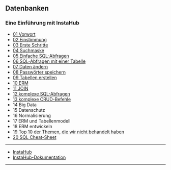 ## Datenbanken 
### Eine Einführung mit InstaHub
+ [01 Vorwort](https://github.com/RNitzsche/instahub-doc-de/blob/master/01-Vorwort.md)
+ [02 Einstimmung](https://github.com/RNitzsche/instahub-doc-de/blob/master/02-Einstimmung.md)
+ [03 Erste Schritte](https://github.com/RNitzsche/instahub-doc-de/blob/master/03-Erste-Schritte.md)
+ [04 Suchmaske](https://github.com/RNitzsche/instahub-doc-de/blob/master/04-Suchmaske.md)
+ [05 Einfache SQL-Abfragen](https://github.com/RNitzsche/instahub-doc-de/blob/master/05-Einfache-SQL-Abfragen.md)
+ [06 SQL-Abfragen mit einer Tabelle](https://github.com/RNitzsche/instahub-doc-de/blob/master/06-SQL-Abfragen-mit-einer-Tabelle.md)  
+ [07 Daten ändern](https://github.com/RNitzsche/instahub-doc-de/blob/master/07-Daten-aendern.md)
+ [08 Passwörter speichern](https://github.com/RNitzsche/instahub-doc-de/blob/master/08-Passwoerter-speichern.md)
+ [09 Tabellen erstellen](https://github.com/RNitzsche/instahub-doc-de/blob/master/09-Tabellen-erstellen.md)
+ [10 ERM](https://github.com/RNitzsche/instahub-doc-de/blob/master/10-ERM.md)
+ [11 JOIN](https://github.com/RNitzsche/instahub-doc-de/blob/master/11-JOIN.md)
+ [12 komplexe SQL-Abfragen](https://github.com/RNitzsche/instahub-doc-de/blob/master/12-komplexe-SQL-Abfragen.md)
+ [13 komplexe CRUD-Befehle](https://github.com/RNitzsche/instahub-doc-de/blob/master/13-komplexe-CRUD-Befehle.md)
+ 14 Big Data
+ 15 Datenschutz
+ 16 Normalisierung
+ 17 ERM und Tabellenmodell
+ 18 ERM entwickeln
+ [19 Top 10 der Themen, die wir nicht behandelt haben](https://github.com/RNitzsche/instahub-doc-de/blob/master/19-Top-10.md)
+ [20 SQL Cheat-Sheet](https://github.com/RNitzsche/instahub-doc-de/blob/master/20-SQL-CheatSheet.md)
-----
* [InstaHub](https://instahub.org)
* [InstaHub-Dokumentation](https://wi-wissen.github.io/instahub-doc-de/#/)
-----


